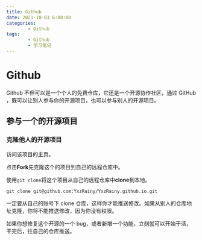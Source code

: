 ```yaml
---
title: Github
date: 2021-10-03 6:00:00
categories:
        - Github
tags:
        - Github
        - 学习笔记
---
```


# Github

Github 不但可以是一个个人的免费仓库，它还是一个开源协作社区，通过 GitHub ，既可以让别人参与你的开源项目，也可以参与别人的开源项目。

## 参与一个的开源项目

### 克隆他人的开源项目

访问该项目的主页。

点击**Fork**先克隆这个的项目到自己的远程仓库中。

使用`git clone`将这个项目从自己的远程仓库中**clone**到本地。

```
git clone git@github.com:YxzRainy/YxzRainy.github.io.git
```

一定要从自己的账号下 clone 仓库，这样你才能推送修改。如果从别人的仓库地址克隆，你将不能推送修改，因为你没有权限。

如果你想修复这个开源的一个 bug，或者新增一个功能，立刻就可以开始干活，干完后，往自己的仓库推送。
